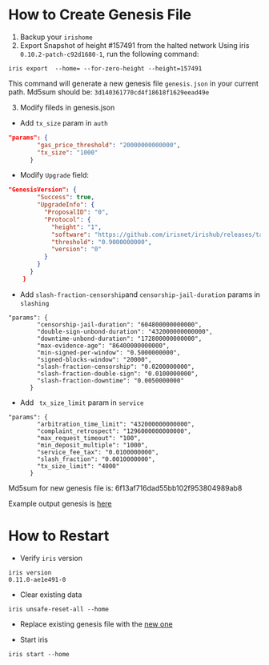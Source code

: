 # How to Create Genesis File

1. Backup your `irishome`
2. Export Snapshot of height #157491 from the halted network
  Using iris `0.10.2-patch-c92d1680-1`, run the following command:
```
iris export  --home= --for-zero-height --height=157491
```
This command will generate a new genesis file `genesis.json` in your current path.
Md5sum should be: `3d140361770cd4f18618f1629eead49e`
 
3. Modify fileds in genesis.json
* Add `tx_size` param in `auth`
```json
"params": {
        "gas_price_threshold": "20000000000000",
        "tx_size": "1000"
      }
```
* Modify `Upgrade` field:
```json
"GenesisVersion": {
        "Success": true,
        "UpgradeInfo": {
          "ProposalID": "0",
          "Protocol": {
            "height": "1",
            "software": "https://github.com/irisnet/irishub/releases/tag/v0.11.0",
            "threshold": "0.9000000000",
            "version": "0"
          }
        }
      }
    }
```
* Add  `slash-fraction-censorship`and `censorship-jail-duration` params in `slashing`
```
"params": {
        "censorship-jail-duration": "604800000000000",
        "double-sign-unbond-duration": "432000000000000",
        "downtime-unbond-duration": "172800000000000",
        "max-evidence-age": "86400000000000",
        "min-signed-per-window": "0.5000000000",
        "signed-blocks-window": "20000",
        "slash-fraction-censorship": "0.0200000000",
        "slash-fraction-double-sign": "0.0100000000",
        "slash-fraction-downtime": "0.0050000000"
      }
```
*  Add ` tx_size_limit` param in `service`
```
"params": {
        "arbitration_time_limit": "432000000000000",
        "complaint_retrospect": "1296000000000000",
        "max_request_timeout": "100",
        "min_deposit_multiple": "1000",
        "service_fee_tax": "0.0100000000",
        "slash_fraction": "0.0010000000",
        "tx_size_limit": "4000"
      }
```
Md5sum for new genesis file is: 
6f13af716dad55bb102f953804989ab8

Example output genesis is [here](https://raw.githubusercontent.com/irisnet/testnets/master/fuxi/fuxi-8000/config/new-genesis.json)

# How to Restart
* Verify `iris` version
```
iris version
0.11.0-ae1e491-0
```

* Clear existing data
```
iris unsafe-reset-all --home
```
* Replace existing genesis file with the [new one](https://raw.githubusercontent.com/irisnet/testnets/master/fuxi/fuxi-8000/config/new-genesis.json)

* Start iris

```
iris start --home
```

